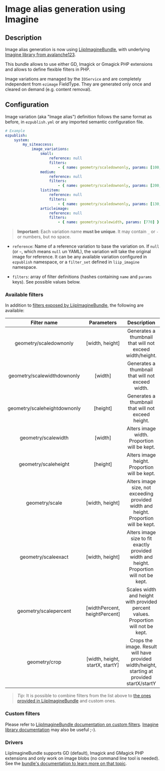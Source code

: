 # Image alias generation using Imagine

## Description
Image alias generation is now using [LiipImagineBundle](https://github.com/liip/LiipImagineBundle), with underlying
[Imagine library from avalanche123](http://imagine.readthedocs.org/en/latest/).

This bundle allows to use either GD, Imagick or Gmagick PHP extensions and allows to define flexible filters in PHP.

Image variations are managed by the `IOService` and are completely independent from `ezimage` FieldType.
They are generated only once and cleared on demand (e.g. content removal).

## Configuration
Image variation (aka "Image alias") definition follows the same format as before, in `ezpublish.yml` or any imported
semantic configuration file.

```yaml
# Example
ezpublish:
    system:
        my_siteaccess:
            image_variations:
                small:
                    reference: null
                    filters:
                        - { name: geometry/scaledownonly, params: [100, 160] }
                medium:
                    reference: null
                    filters:
                        - { name: geometry/scaledownonly, params: [200, 290] }
                listitem:
                    reference: null
                    filters:
                        - { name: geometry/scaledownonly, params: [130, 190] }
                articleimage:
                    reference: null
                    filters:
                        - { name: geometry/scalewidth, params: [770] }
```

> **Important:** Each variation name **must be unique**. It may contain `_` or `-` or numbers, but no space.

* `reference`: Name of a reference variation to base the variation on.
  If `null` (or `~`, which means `null` un YAML), the variation will take the original image for reference.
  It can be any available variation configured in `ezpublish` namespace, or a `filter_set` defined in `liip_imagine` namespace.

* `filters`: array of filter definitions (hashes containing `name` and `params` keys). See possible values below.

### Available filters
In addition to [filters exposed by LiipImagineBundle](https://github.com/liip/LiipImagineBundle/blob/master/Resources/doc/configuration.md),
the following are available:

| Filter name                  | Parameters                      | Description                                                                                  |
|:----------------------------:|:-------------------------------:|:--------------------------------------------------------------------------------------------:|
| geometry/scaledownonly       | [width, height]                 | Generates a thumbnail that will not exceed width/height.                                     |
| geometry/scalewidthdownonly  | [width]                         | Generates a thumbnail that will not exceed width.                                            |
| geometry/scaleheightdownonly | [height]                        | Generates a thumbnail that will not exceed height.                                           |
| geometry/scalewidth          | [width]                         | Alters image width.   Proportion will be kept.                                               |
| geometry/scaleheight         | [height]                        | Alters image height.  Proportion will be kept.                                               |
| geometry/scale               | [width, height]                 | Alters image size, not exceeding provided width and height.  Proportion will be kept.        |
| geometry/scaleexact          | [width, height]                 | Alters image size to fit exactly provided width and height.  Proportion will not be kept.    |
| geometry/scalepercent        | [widthPercent, heightPercent]   | Scales width and height with provided percent values.  Proportion will not be kept.          |
| geometry/crop                | [width, height, startX, startY] | Crops the image.  Result will have provided width/height, starting at provided startX/startY |

> *Tip:* It is possible to combine filters from the list above to [the ones provided in LiipImagineBundle](https://github.com/liip/LiipImagineBundle/blob/master/Resources/doc/filters.md)
and custom ones.

### Custom filters
Please refer to [LiipImagineBundle documentation on custom filters](https://github.com/liip/LiipImagineBundle/blob/master/Resources/doc/filters.md#load-your-custom-filters).
[Imagine library documentation](http://imagine.readthedocs.org/en/latest/) may also be useful ;-).

### Drivers
LiipImagineBundle supports GD (default), Imagick and GMagick PHP extensions and only work on image blobs (no command line tool is needed).
See the [bundle's documentation to learn more on that topic](https://github.com/liip/LiipImagineBundle/blob/master/Resources/doc/configuration.md).
